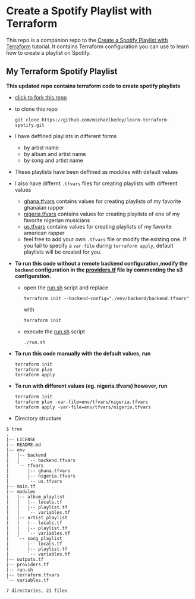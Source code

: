 # Create a Spotify Playlist with Terraform

This repo is a companion repo to the [Create a Spotify Playlist with Terraform](https://developer.hashicorp.com/terraform/tutorials/community-providers/spotify-playlist) tutorial.
It contains Terraform configuration you can use to learn how to create a playlist on Spotify.

## My Terraform Spotify Playlist
**This updated repo contains terraform code to create spotify playlists**   
- [click to fork this repo](https://github.com/michaelkedey/learn-terraform-spotify/fork)
- to clone this repo
    ```
    git clone https://github.com/michaelkedey/learn-terraform-spotify.git
    ``` 
- I have deffined playlists in different forms
    - by artist name
    - by album and artist name
    - by song and artist name
- These playlists have been deffined as modules with default values
- I also have differnt `.tfvars` files for creating playlists with different values
    - [ghana.tfvars](./env/tfvars/ghana.tfvars) contains values for creating playlists of my favorite ghanaian rapper
    - [nigeria.tfvars](./env/tfvars/nigeria.tfvars) contains values for creating playlists of one of my favorite nigerian musicians
    - [us.tfvars](./env/tfvars/us.tfvars) contains values for creating playlists of my favorite american rapper
    - feel free to add your own `.tfvars` file or modify the existing one. If you fail to specify a `var-file` during `terraform apply`, default playlists will be created for you.
- **To run this code without a remote backend configuration,modify the `backend` configuration in the [providers.tf](./providers.tf) file by commenting the s3 configuration.**
    - open the [run.sh](./run.sh) script and replace 
        ```
        terraform init --backend-config="./env/backend/backend.tfvars"
        ```
      with
        ```
        terraform init
        ```
    - execute the [run.sh](./run.sh) script
        ```
        ./run.sh
        ``` 
- **To run this code manually with the default values, run**
    ```
    terraform init
    terraform plan
    terraform apply
    ```
- **To run with different values (eg. nigeria.tfvars) however, run**
    ```
    terraform init
    terraform plan -var-file=env/tfvars/nigeria.tfvars
    terraform apply -var-file=env/tfvars/nigeria.tfvars
    ```

- Directory structure
```plaintext
$ tree
.
|-- LICENSE
|-- README.md
|-- env
|   |-- backend
|   |   `-- backend.tfvars
|   `-- tfvars
|       |-- ghana.tfvars
|       |-- nigeria.tfvars
|       `-- us.tfvars
|-- main.tf
|-- modules
|   |-- album_playlist
|   |   |-- locals.tf
|   |   |-- playlist.tf
|   |   `-- variables.tf
|   |-- artist_playlist
|   |   |-- locals.tf
|   |   |-- playlist.tf
|   |   `-- variables.tf
|   `-- song_playlist
|       |-- locals.tf
|       |-- playlist.tf
|       `-- variables.tf
|-- outputs.tf
|-- providers.tf
|-- run.sh
|-- terraform.tfvars
`-- variables.tf

7 directories, 21 files
```
